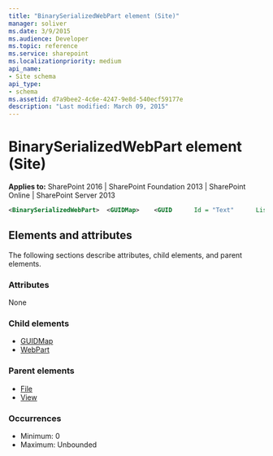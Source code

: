 ```yaml
---
title: "BinarySerializedWebPart element (Site)"
manager: soliver
ms.date: 3/9/2015
ms.audience: Developer
ms.topic: reference
ms.service: sharepoint
ms.localizationpriority: medium
api_name:
- Site schema
api_type:
- schema
ms.assetid: d7a9bee2-4c6e-4247-9e8d-540ecf59177e
description: "Last modified: March 09, 2015"
---
```


# BinarySerializedWebPart element (Site)

**Applies to:** SharePoint 2016 | SharePoint Foundation 2013 | SharePoint Online | SharePoint Server 2013
  
```XML
<BinarySerializedWebPart>  <GUIDMap>    <GUID      Id = "Text"      ListUrl = "Text"/>  </GUIDMap></BinarySerializedWebPart>
```

## Elements and attributes

The following sections describe attributes, child elements, and parent elements.

### Attributes

None
   
### Child elements

- [GUIDMap](guidmap-element-site.md)
- [WebPart](webpart-element-site.md)
   
### Parent elements

- [File](file-element.md)
- [View](view-element-site.md)
   
### Occurrences

- Minimum: 0
- Maximum: Unbounded  

<br/> 
   

